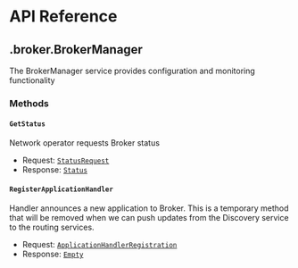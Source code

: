 # API Reference

## .broker.BrokerManager

The BrokerManager service provides configuration and monitoring functionality

### Methods

#### `GetStatus`

Network operator requests Broker status

- Request: [`StatusRequest`](#brokerstatusrequest)
- Response: [`Status`](#brokerstatus)

#### `RegisterApplicationHandler`

Handler announces a new application to Broker. This is a temporary method that will be removed
when we can push updates from the Discovery service to the routing services.

- Request: [`ApplicationHandlerRegistration`](#brokerapplicationhandlerregistration)
- Response: [`Empty`](#googleprotobufempty)

